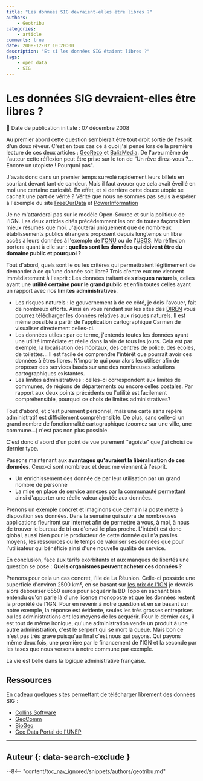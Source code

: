 ```yaml
---
title: "Les données SIG devraient-elles être libres ?"
authors:
    - Geotribu
categories:
    - article
comments: true
date: 2008-12-07 10:20:00
description: "Et si les données SIG étaient libres ?"
tags:
    - open data
    - SIG
---
```


# Les données SIG devraient-elles être libres ?

:calendar: Date de publication initiale : 07 décembre 2008

Au premier abord cette question semblerait être tout droit sortie de l'esprit d'un doux rêveur. C'est en tous cas ce à quoi j'ai pensé lors de la première lecture de ces deux articles : [GeoRezo](http://georezo.net/blog/geolibre/2008/11/25/vers-la-liberation-de-certaines-donnees-de-lign-un-reve-ou-une-realite-proche-1ere-partie/) et [BalizMedia](http://media.baliz-geospatial.com/fr/article/vers-la-liberation-de-certaines-donnees-de-l-ign-un-reve-ou-une-realite-proche). De l'aveu même de l'auteur cette réflexion peut être prise sur le ton de “Un rêve direz-vous ?... Encore un utopiste ! Pourquoi pas".

J'avais donc dans un premier temps survolé rapidement leurs billets en souriant devant tant de candeur. Mais il faut avouer que cela avait éveillé en moi une certaine curiosité. En effet, et si derrière cette douce utopie se cachait une part de vérité ? Vérité que nous ne sommes pas seuls à espérer à l'exemple du site [FreeOurData](http://www.freeourdata.org.uk/why-free.php) et [PowerInformation](http://powerofinformation.wordpress.com/2008/11/27/geographic-data-that-should-be-free-in-all-senses-of-the-word/)

Je ne m'attarderai pas sur le modèle Open-Source et sur la politique de l'IGN. Les deux articles cités précédemment les ont de toutes façons bien mieux résumés que moi. J'ajouterai uniquement que de nombreux établissements publics étrangers proposent depuis longtemps un libre accès à leurs données à l'exemple de l'[ONU](http://data.un.org/) ou de l'[USGS](http://www.usgs.gov/). Ma réflexion portera quant à elle sur : **quelles sont les données qui doivent être du domaine public et pourquoi ?**

Tout d'abord, quels sont le ou les critères qui permettraient légitimement de demander à ce qu'une donnée soit libre? Trois d'entre eux me viennent immédiatement à l'esprit : Les données traitant des **risques naturels**, celles ayant une **utilité certaine pour le grand public** et enfin toutes celles ayant un rapport avec nos **limites administratives**.

* Les risques naturels : le gouvernement à de ce côté, je dois l'avouer, fait de nombreux efforts. Ainsi en vous rendant sur les sites des [DIREN](http://www.ecologie.gouv.fr/DIREN-Directions-regionales-de-l.html) vous pourrez télécharger les données relatives aux risques naturels. Il est même possible à partir de l'application cartographique Carmen de visualiser directement celles-ci.
* Les données utiles : par ce terme, j'entends toutes les données ayant une utilité immédiate et réelle dans la vie de tous les jours. Cela est par exemple, la localisation des hôpitaux, des centres de police, des écoles, de toilettes... Il est facile de comprendre l'intérêt que pourrait avoir ces données à êtres libres. N'importe qui pour alors les utiliser afin de proposer des services basés sur une des nombreuses solutions cartographiques existantes.
* Les limites administratives : celles-ci correspondent aux limites de communes, de régions de départements ou encore celles postales. Par rapport aux deux points précédents ou l'utilité est facilement compréhensible, pourquoi ce choix de limites administratives?

Tout d'abord, et c'est purement personnel, mais une carte sans repère administratif est difficilement compréhensible. De plus, sans celle-ci un grand nombre de fonctionnalité cartographique (zoomez sur une ville, une commune...) n'est pas non plus possible.

C'est donc d'abord d'un point de vue purement "égoiste" que j'ai choisi ce dernier type.

Passons maintenant aux **avantages qu'auraient la libéralisation de ces données**. Ceux-ci sont nombreux et deux me viennent à l'esprit.

* Un enrichissement des donnée de par leur utilisation par un grand nombre de personne  
* La mise en place de service annexes par la communauté permettant ainsi d'apporter une réelle valeur ajoutée aux données.

Prenons un exemple concret et imaginons que demain la poste mette à disposition ses données. Dans la semaine qui suivra de nombreuses applications fleuriront sur internet afin de permettre à vous, à moi, à nous de trouver le bureau de tri ou d'envoi le plus proche. L'intérêt est donc global, aussi bien pour le producteur de cette donnée qui n'a pas les moyens, les ressources ou le temps de valoriser ses données que pour l'utilisateur qui bénéficie ainsi d'une nouvelle qualité de service.

En conclusion, face aux tarifs exorbitants et aux manques de libertés une question se pose : **Quels organismes peuvent acheter ces données ?**

Prenons pour cela un cas concret, l'Ile de La Réunion. Celle-ci possède une superficie d'environ 2500 km², en se basant sur [les prix de l'IGN](http://professionnels.ign.fr/DISPLAY/000/506/461/5064616/BDTOPO_tarif.pdf) je devrais alors débourser 6550 euros pour acquérir la BD Topo en sachant bien entendu qu'on parle là d'une licence monoposte et que les données restent la propriété de l'IGN. Pour en revenir à notre question et en se basant sur notre exemple, la réponse est évidente, seules les très grosses entreprises ou les administrations ont les moyens de les acquérir. Pour le dernier cas, il est tout de même ironique, qu'une administration vende un produit à une autre administration, c'est le serpent qui se mort la queue. Mais bon ce n'est pas très grave puisqu'au final c'est nous qui payons. Qui payons même deux fois, une première par le financement de l'IGN et la seconde par les taxes que nous versons à notre commune par exemple.

La vie est belle dans la logique administrative française.

## Ressources

En cadeau quelques sites permettant de télécharger librement des données SIG :

* [Collins Software](http://www.collinssoftware.com/freegis_by_region.htm)  
* [GeoComm](http://data.geocomm.com/)  
* [BioGeo](http://biogeo.berkeley.edu/bgm/gdata.php)
* [Geo Data Portal de l'UNEP](http://geodata.grid.unep.ch/)

----

## Auteur {: data-search-exclude }

--8<-- "content/toc_nav_ignored/snippets/authors/geotribu.md"
